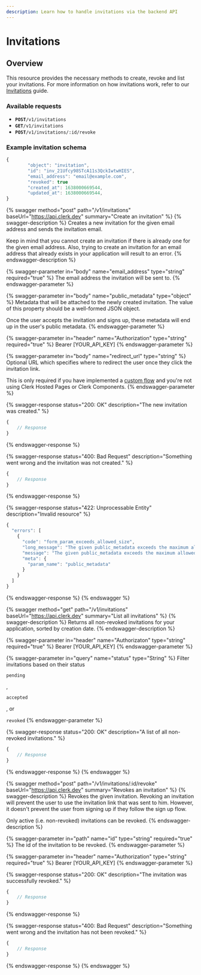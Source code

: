 ```yaml
---
description: Learn how to handle invitations via the backend API
---
```


# Invitations

## Overview

This resource provides the necessary methods to create, revoke and list your invitations. For more information on how invitations work, refer to our [Invitations](broken-reference) guide.

### Available requests

* **`POST`**`/v1/invitations`
* **`GET`**`/v1/invitations`
* **`POST`**`/v1/invitations/:id/revoke`

### Example invitation schema

```javascript
{
        "object": "invitation",
        "id": "inv_21Ufcy98STcA11s3QckIwtwHIES",
        "email_address": "email@example.com",
        "revoked": true
        "created_at": 1638000669544,
        "updated_at": 1638000669544,
}
```

{% swagger method="post" path="/v1/invitations" baseUrl="https://api.clerk.dev" summary="Create an invitation" %}
{% swagger-description %}
Creates a new invitation for the given email address and sends the invitation email.&#x20;

Keep in mind that you cannot create an invitation if there is already one for the given email address. Also, trying to create an invitation for an email address that already exists in your application will result to an error.
{% endswagger-description %}

{% swagger-parameter in="body" name="email_address" type="string" required="true" %}
The email address the invitation will be sent to.
{% endswagger-parameter %}

{% swagger-parameter in="body" name="public_metadata" type="object" %}
Metadata that will be attached to the newly created invitation. The value of this property should be a well-formed JSON object.

Once the user accepts the invitation and signs up, these metadata will end up in the user's public metadata.
{% endswagger-parameter %}

{% swagger-parameter in="header" name="Authorization" type="string" required="true" %}
Bearer [YOUR_API_KEY]
{% endswagger-parameter %}

{% swagger-parameter in="body" name="redirect_url" type="string" %}
Optional URL which specifies where to redirect the user once they click the invitation link.

This is only required if you have implemented a [custom flow](broken-reference) and you're not using Clerk Hosted Pages or Clerk Components.
{% endswagger-parameter %}

{% swagger-response status="200: OK" description="The new invitation was created." %}
```javascript
{
    // Response
}
```
{% endswagger-response %}

{% swagger-response status="400: Bad Request" description="Something went wrong and the invitation was not created." %}
```javascript
{
    // Response
}
```
{% endswagger-response %}

{% swagger-response status="422: Unprocessable Entity" description="Invalid resource" %}
```javascript
{
  "errors": [
    {
      "code": "form_param_exceeds_allowed_size",
      "long_message": "The given public_metadata exceeds the maximum allowed size of 4096 bytes (4 KB).",
      "message": "The given public_metadata exceeds the maximum allowed size of 4096 bytes (4 KB).",
      "meta": {
        "param_name": "public_metadata"
      }
    }
  ]
}
```
{% endswagger-response %}
{% endswagger %}

{% swagger method="get" path="/v1/invitations" baseUrl="https://api.clerk.dev" summary="List all invitations" %}
{% swagger-description %}
Returns all non-revoked invitations for your application, sorted by creation date.
{% endswagger-description %}

{% swagger-parameter in="header" name="Authorizaton" type="string" required="true" %}
Bearer [YOUR_API_KEY]
{% endswagger-parameter %}

{% swagger-parameter in="query" name="status" type="String" %}
Filter invitations based on their status 

`pending`

, 

`accepted`

, or 

`revoked`
{% endswagger-parameter %}

{% swagger-response status="200: OK" description="A list of all non-revoked invitations." %}
```javascript
{
    // Response
}
```
{% endswagger-response %}
{% endswagger %}

{% swagger method="post" path="/v1/invitations/:id/revoke" baseUrl="https://api.clerk.dev" summary="Revokes an invitation" %}
{% swagger-description %}
Revokes the given invitation. Revoking an invitation will prevent the user to use the invitation link that was sent to him. However, it doesn't prevent the user from signing up if they follow the sign up flow.

Only active (i.e. non-revoked) invitations can be revoked.
{% endswagger-description %}

{% swagger-parameter in="path" name="id" type="string" required="true" %}
The id of the invitation to be revoked.
{% endswagger-parameter %}

{% swagger-parameter in="header" name="Authorization" type="string" required="true" %}
Bearer [YOUR_API_KEY]
{% endswagger-parameter %}

{% swagger-response status="200: OK" description="The invitation was successfully revoked." %}
```javascript
{
    // Response
}
```
{% endswagger-response %}

{% swagger-response status="400: Bad Request" description="Something went wrong and the invitation has not been revoked." %}
```javascript
{
    // Response
}
```
{% endswagger-response %}
{% endswagger %}
